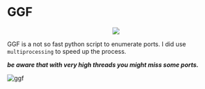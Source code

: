 # GGF

<p align="center">
<img src="https://user-images.githubusercontent.com/78124142/179854800-32a77f78-8aba-48ac-a792-2733a91dba47.gif" />
</p>

   GGF is a not so fast python script to enumerate ports. I did use ```multiprocessing``` to speed up the process.
   
***be aware that with very high threads you might miss some ports.***


![ggf](https://user-images.githubusercontent.com/78124142/180364199-ce24c503-70fe-48cd-9884-1a68e64f6f56.gif)
